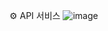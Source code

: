 ⚙️ API 서비스
![image](https://github.com/user-attachments/assets/ca2f4d1d-161d-45e5-9e00-4eaccfb1a7cc)

